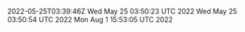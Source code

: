 2022-05-25T03:39:46Z
Wed May 25 03:50:23 UTC 2022
Wed May 25 03:50:54 UTC 2022
Mon Aug  1 15:53:05 UTC 2022
